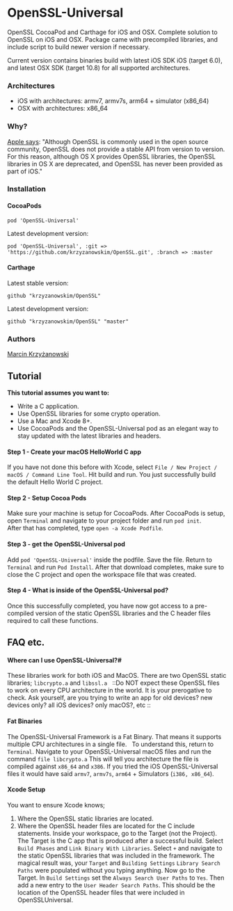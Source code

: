 # OpenSSL-Universal

OpenSSL CocoaPod and Carthage for iOS and OSX. Complete solution to OpenSSL on iOS and OSX. Package came with precompiled libraries, and include script to build newer version if necessary.

Current version contains binaries build with latest iOS SDK iOS (target 6.0), and latest OSX SDK (target 10.8) for all supported architectures.

### Architectures

- iOS with architectures: armv7, armv7s, arm64 + simulator (x86_64)
- OSX with architectures: x86_64

### Why?

[Apple says](https://developer.apple.com/library/mac/documentation/security/Conceptual/cryptoservices/GeneralPurposeCrypto/GeneralPurposeCrypto.html):
"Although OpenSSL is commonly used in the open source community, OpenSSL does not provide a stable API from version to version. For this reason, although OS X provides OpenSSL libraries, the OpenSSL libraries in OS X are deprecated, and OpenSSL has never been provided as part of iOS."

### Installation

#### CocoaPods

````
pod 'OpenSSL-Universal'
````

Latest development version:

````
pod 'OpenSSL-Universal', :git => 'https://github.com/krzyzanowskim/OpenSSL.git', :branch => :master
````

#### Carthage

Latest stable version:

```
github "krzyzanowskim/OpenSSL"
```

Latest development version:

```
github "krzyzanowskim/OpenSSL" "master"
```

### Authors

[Marcin Krzyżanowski](https://twitter.com/krzyzanowskim)

## Tutorial
**This tutorial assumes you want to:** <br>
  - Write a C application.<br>
  - Use OpenSSL libraries for some crypto operation.<br>
  - Use a Mac and Xcode 8+.<br>
  - Use CocoaPods and the OpenSSL-Universal pod as an elegant way to stay updated with the latest libraries and headers.<br>

#### Step 1 - Create your macOS HelloWorld C app
If you have not done this before with Xcode, select  `File / New Project / macOS / Command Line Tool`.  Hit build and run.  You just successfully build the default Hello World C project.

#### Step 2 - Setup Cocoa Pods
Make sure your machine is setup for CocoaPods.
After CocoaPods is setup, open `Terminal` and navigate to your project folder and run `pod init`.  
After that has completed, type `open -a Xcode Podfile`.  

#### Step 3 - get the OpenSSL-Universal pod
Add `pod 'OpenSSL-Universal'` inside the podfile. 
Save the file.
Return to `Terminal` and run `Pod Install`.
After that download completes, make sure to close the C project and open the workspace file that was created.

#### Step 4 - What is inside of the OpenSSL-Universal pod?
Once this successfully completed, you have now got access to a pre-compiled version of the static OpenSSL libraries and the C header files required to call these functions.  



## FAQ etc.
#### Where can I use OpenSSL-Universal?#
These libraries work for both iOS and MacOS.  There are two OpenSSL static libraries; `libcrypto.a` and `libssl.a`     ::Do NOT expect these OpenSSL files to work on every CPU architecture in the world. It is your prerogative to check.  Ask yourself, are you trying to write an app for old devices? new devices only? all iOS devices? only macOS?, etc ::

#### Fat Binaries
The OpenSSL-Universal Framework is a Fat Binary. That means it supports multiple CPU architectures in a single file.    To understand this, return to `Terminal`.  Navigate to your OpenSSL-Universal macOS files and run the command `file libcrypto.a`  This will tell you architecture the file is compiled against `x86_64` and `x386`.  If you tried the iOS OpenSSL-Universal files it would have said `armv7`, `armv7s`, `arm64` + Simulators (`i386, x86_64`).  

#### Xcode Setup
You want to ensure Xcode knows; 

1. Where the OpenSSL static libraries are located.
2. Where the OpenSSL header files are located for the C include statements.
Inside your workspace, go to the Target (not the Project).  The Target is the C app that is produced after a successful build. Select `Build Phases` and `Link Binary With Libraries`.  Select `+` and navigate to the static OpenSSL libraries that was included in the framework.  The magical result was, your `Target` and `Building Settings` `Library Search Paths` were populated without you typing anything. Now go to the  Target.  In `Build Settings` set the `Always Search User Paths` to `Yes`. Then add a new entry to the `User Header Search Paths`. This should be the location of the OpenSSL header files that were included in OpenSSLUniversal.